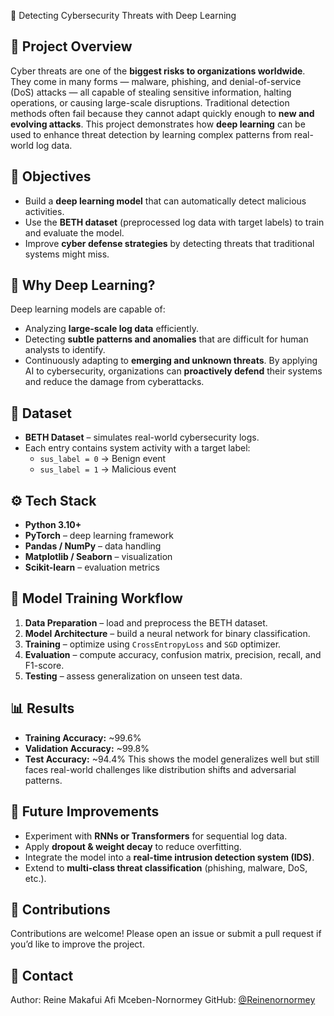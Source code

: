 🔐 Detecting Cybersecurity Threats with Deep Learning
## 📌 Project Overview
Cyber threats are one of the **biggest risks to organizations worldwide**. They come in many forms — malware, phishing, and denial-of-service (DoS) attacks — all capable of stealing sensitive information, halting operations, or causing large-scale disruptions.
Traditional detection methods often fail because they cannot adapt quickly enough to **new and evolving attacks**. This project demonstrates how **deep learning** can be used to enhance threat detection by learning complex patterns from real-world log data.

## 🎯 Objectives
* Build a **deep learning model** that can automatically detect malicious activities.
* Use the **BETH dataset** (preprocessed log data with target labels) to train and evaluate the model.
* Improve **cyber defense strategies** by detecting threats that traditional systems might miss.

## 🧠 Why Deep Learning?
Deep learning models are capable of:
* Analyzing **large-scale log data** efficiently.
* Detecting **subtle patterns and anomalies** that are difficult for human analysts to identify.
* Continuously adapting to **emerging and unknown threats**.
By applying AI to cybersecurity, organizations can **proactively defend** their systems and reduce the damage from cyberattacks.

## 📂 Dataset
* **BETH Dataset** – simulates real-world cybersecurity logs.
* Each entry contains system activity with a target label:
  * `sus_label = 0` → Benign event
  * `sus_label = 1` → Malicious event

## ⚙️ Tech Stack
* **Python 3.10+**
* **PyTorch** – deep learning framework
* **Pandas / NumPy** – data handling
* **Matplotlib / Seaborn** – visualization
* **Scikit-learn** – evaluation metrics

## 🚀 Model Training Workflow
1. **Data Preparation** – load and preprocess the BETH dataset.
2. **Model Architecture** – build a neural network for binary classification.
3. **Training** – optimize using `CrossEntropyLoss` and `SGD` optimizer.
4. **Evaluation** – compute accuracy, confusion matrix, precision, recall, and F1-score.
5. **Testing** – assess generalization on unseen test data.

## 📊 Results
* **Training Accuracy:** ~99.6%
* **Validation Accuracy:** ~99.8%
* **Test Accuracy:** ~94.4%
This shows the model generalizes well but still faces real-world challenges like distribution shifts and adversarial patterns.

## 🔮 Future Improvements
* Experiment with **RNNs or Transformers** for sequential log data.
* Apply **dropout & weight decay** to reduce overfitting.
* Integrate the model into a **real-time intrusion detection system (IDS)**.
* Extend to **multi-class threat classification** (phishing, malware, DoS, etc.).

## 🤝 Contributions
Contributions are welcome! Please open an issue or submit a pull request if you’d like to improve the project.

## 📧 Contact
Author: Reine Makafui Afi Mceben-Nornormey
GitHub: [@Reinenornormey](https://github.com/Reinenornormey)
